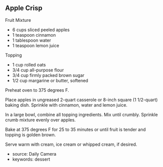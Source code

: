 Apple Crisp
-----------

Fruit Mixture
- 6 cups sliced peeled apples
- 1 teaspoon cinnamon
- 1 tablespoon water
- 1 teaspoon lemon juice

Topping
- 1 cup rolled oats
- 3/4 cup all-purpose flour
- 3/4 cup firmly packed brown sugar
- 1/2 cup margarine or butter, softened

Preheat oven to 375 degrees F.

Place apples in ungreased 2-quart casserole or 8-inch square (1
1/2-quart) baking dish. Sprinkle with cinnamon, water and lemon juice.

In a large bowl, combine all topping ingredients. Mix until
crumbly. Sprinkle crumb mixture evenly over apples.

Bake at 375 degrees F for 25 to 35 minutes or until fruit is tender
and topping is golden brown.

Serve warm with cream, ice cream or whipped cream, if desired.

- source: Daily Camera
- keywords: dessert
